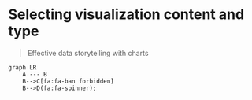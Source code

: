 # Selecting visualization content and type
> Effective data storytelling with charts

```mermaid
graph LR
    A --- B
    B-->C[fa:fa-ban forbidden]
    B-->D(fa:fa-spinner);
```

